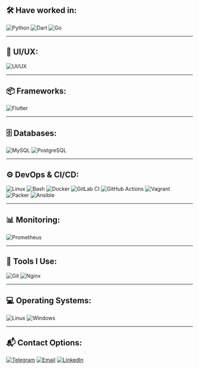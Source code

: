 ## 🛠️ Have worked in:

![Python](https://img.shields.io/badge/-Python-3776AB?style=flat-square&logo=python&logoColor=white)
![Dart](https://img.shields.io/badge/-Dart-0175C2?style=flat-square&logo=dart&logoColor=white)
![Go](https://img.shields.io/badge/-Go-00ADD8?style=flat-square&logo=go&logoColor=white)

---

## 🎨 UI/UX:

![UI/UX](https://img.shields.io/badge/-UI%2FUX-111111?style=flat-square&logo=figma&logoColor=white)

---

## 📦 Frameworks:

![Flutter](https://img.shields.io/badge/-Flutter-02569B?style=flat-square&logo=flutter&logoColor=white)

---

## 🗄️ Databases:

![MySQL](https://img.shields.io/badge/-MySQL-005C84?style=flat-square&logo=mysql&logoColor=white)
![PostgreSQL](https://img.shields.io/badge/-PostgreSQL-336791?style=flat-square&logo=postgresql&logoColor=white)

---

## ⚙️ DevOps & CI/CD:

![Linux](https://img.shields.io/badge/-Linux-FCC624?style=flat-square&logo=linux&logoColor=black)
![Bash](https://img.shields.io/badge/-Bash-4EAA25?style=flat-square&logo=gnu-bash&logoColor=white)
![Docker](https://img.shields.io/badge/-Docker-2496ED?style=flat-square&logo=docker&logoColor=white)
![GitLab CI](https://img.shields.io/badge/-GitLab_CI-FC6D26?style=flat-square&logo=gitlab&logoColor=white)
![GitHub Actions](https://img.shields.io/badge/-GitHub_Actions-2088FF?style=flat-square&logo=githubactions&logoColor=white)
![Vagrant](https://img.shields.io/badge/-Vagrant-1563FF?style=flat-square&logo=vagrant&logoColor=white)
![Packer](https://img.shields.io/badge/-Packer-1B1F23?style=flat-square&logo=packer&logoColor=white)
![Ansible](https://img.shields.io/badge/-Ansible-EE0000?style=flat-square&logo=ansible&logoColor=white)

---

## 📊 Monitoring:

![Prometheus](https://img.shields.io/badge/-Prometheus-E6522C?style=flat-square&logo=prometheus&logoColor=white)

---

## 🧰 Tools I Use:

![Git](https://img.shields.io/badge/-Git-F05032?style=flat-square&logo=git&logoColor=white)
![Nginx](https://img.shields.io/badge/-Nginx-009639?style=flat-square&logo=nginx&logoColor=white)

---

## 💻 Operating Systems:

![Linux](https://img.shields.io/badge/-Linux-FCC624?style=flat-square&logo=linux&logoColor=black)
![Windows](https://img.shields.io/badge/-Windows-0078D6?style=flat-square&logo=windows&logoColor=white)

---

## 📬 Contact Options:

[![Telegram](https://img.shields.io/badge/-TELEGRAM-0088cc?style=flat-square&logo=telegram&logoColor=white)](https://t.me/your_username)
[![Email](https://img.shields.io/badge/-EMAIL-D14836?style=flat-square&logo=gmail&logoColor=white)](mailto:your.email@gmail.com)
[![LinkedIn](https://img.shields.io/badge/-LINKEDIN-0A66C2?style=flat-square&logo=linkedin&logoColor=white)](https://linkedin.com/in/your_profile)
